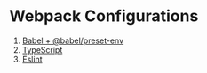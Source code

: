 # Webpack Configurations

1. [Babel + @babel/preset-env](./1.Babel/)
2. [TypeScript](./2.TypeScript/)
3. [Eslint](./3.ESLint/)
